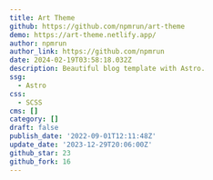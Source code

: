 ```yaml
---
title: Art Theme
github: https://github.com/npmrun/art-theme
demo: https://art-theme.netlify.app/
author: npmrun
author_link: https://github.com/npmrun
date: 2024-02-19T03:58:18.032Z
description: Beautiful blog template with Astro.
ssg:
  - Astro
css:
  - SCSS
cms: []
category: []
draft: false
publish_date: '2022-09-01T12:11:48Z'
update_date: '2023-12-29T20:06:00Z'
github_star: 23
github_fork: 16
---
```

